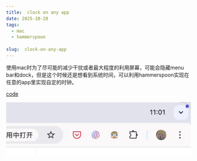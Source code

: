 ```yaml
---
title:  clock on any app
date: 2025-10-28
tags: 
  - mac
  - hammerspoon

slug:  clock-on-any-app
---
```


使用mac时为了尽可能的减少干扰或者最大程度的利用屏幕，可能会隐藏menu bar和dock，但是这个时候还是想看到系统时间，可以利用hammerspoon实现在任意的app里实现自定的时钟。

[code](https://gist.github.com/fwrq41251/0bbb9477f94c325a74afb8ba71bbe0cd)

![最终效果](clock.png)
